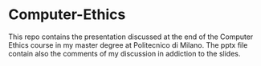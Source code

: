 # Computer-Ethics
This repo contains the presentation discussed at the end of the Computer Ethics course in my master degree at Politecnico di Milano. The pptx file contain also the comments of my discussion in addiction to the slides.
